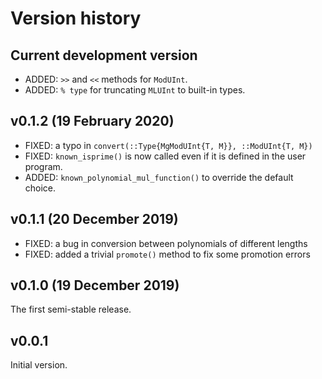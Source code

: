 # Version history


## Current development version

* ADDED: `>>` and `<<` methods for `ModUInt`.
* ADDED: `% type` for truncating `MLUInt` to built-in types.


## v0.1.2 (19 February 2020)

* FIXED: a typo in `convert(::Type{MgModUInt{T, M}}, ::ModUInt{T, M})`
* FIXED: `known_isprime()` is now called even if it is defined in the user program.
* ADDED: `known_polynomial_mul_function()` to override the default choice.


## v0.1.1 (20 December 2019)

* FIXED: a bug in conversion between polynomials of different lengths
* FIXED: added a trivial `promote()` method to fix some promotion errors


## v0.1.0 (19 December 2019)

The first semi-stable release.


## v0.0.1

Initial version.
